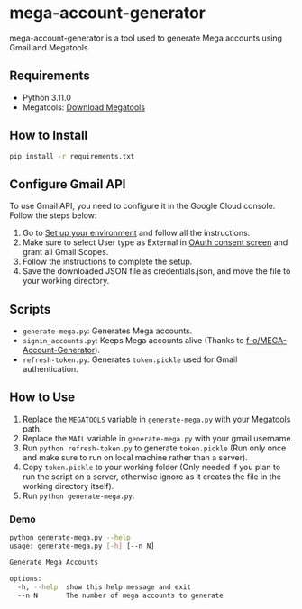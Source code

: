 # mega-account-generator

mega-account-generator is a tool used to generate Mega accounts using Gmail and Megatools.

## Requirements

- Python 3.11.0
- Megatools: [Download Megatools](https://megatools.megous.com/)

## How to Install

```bash
pip install -r requirements.txt
```

## Configure Gmail API

To use Gmail API, you need to configure it in the Google Cloud console. Follow the steps below:

1. Go to [Set up your environment](https://developers.google.com/gmail/api/quickstart/python) and follow all the instructions.
2. Make sure to select User type as External in [OAuth consent screen](https://developers.google.com/gmail/api/quickstart/python#configure_the_oauth_consent_screen) and grant all Gmail Scopes.
3. Follow the instructions to complete the setup.
4. Save the downloaded JSON file as credentials.json, and move the file to your working directory.

## Scripts

- `generate-mega.py`: Generates Mega accounts.
- `signin_accounts.py`: Keeps Mega accounts alive (Thanks to [f-o/MEGA-Account-Generator](https://github.com/f-o/MEGA-Account-Generator)).
- `refresh-token.py`: Generates `token.pickle` used for Gmail authentication.

## How to Use

1. Replace the `MEGATOOLS` variable in `generate-mega.py` with your Megatools path.
2. Replace the `MAIL` variable in `generate-mega.py` with your gmail username.
3. Run `python refresh-token.py` to generate `token.pickle` (Run only once and make sure to run on local machine rather than a server).
4. Copy `token.pickle` to your working folder (Only needed if you plan to run the script on a server, otherwise ignore as it creates the file in the working directory itself).
5. Run `python generate-mega.py`.

### Demo

```bash
python generate-mega.py --help
usage: generate-mega.py [-h] [--n N]

Generate Mega Accounts

options:
  -h, --help  show this help message and exit
  --n N       The number of mega accounts to generate
```
